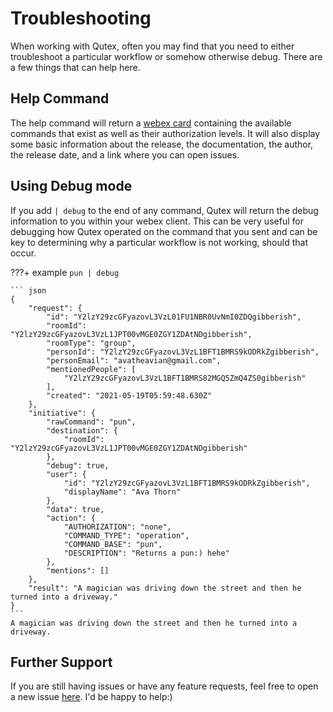 # Troubleshooting

When working with Qutex, often you may find that you need to either troubleshoot a particular workflow or somehow otherwise debug. There are a few things that can help here.

## Help Command

The help command will return a [webex card](https://developer.webex.com/docs/api/guides/cards) containing the available commands that exist as well as their authorization levels. It will also display some basic information about the release, the documentation, the author, the release date, and a link where you can open issues.

## Using Debug mode

If you add `| debug` to the end of any command, Qutex will return the debug information to you within your webex client. This can be very useful for debugging how Qutex operated on the command that you sent and can be key to determining why a particular workflow is not working, should that occur.

???+ example
    `pun | debug`

    ``` json
    {
        "request": {
            "id": "Y2lzY29zcGFyazovL3VzL01FU1NBR0UvNmI0ZDQgibberish",
            "roomId": "Y2lzY29zcGFyazovL3VzL1JPT00vMGE0ZGY1ZDAtNDgibberish",
            "roomType": "group",
            "personId": "Y2lzY29zcGFyazovL3VzL1BFT1BMRS9kODRkZgibberish",
            "personEmail": "avatheavian@gmail.com",
            "mentionedPeople": [
                "Y2lzY29zcGFyazovL3VzL1BFT1BMRS82MGQ5ZmQ4ZS0gibberish"
            ],
            "created": "2021-05-19T05:59:48.630Z"
        },
        "initiative": {
            "rawCommand": "pun",
            "destination": {
                "roomId": "Y2lzY29zcGFyazovL3VzL1JPT00vMGE0ZGY1ZDAtNDgibberish"
            },
            "debug": true,
            "user": {
                "id": "Y2lzY29zcGFyazovL3VzL1BFT1BMRS9kODRkZgibberish",
                "displayName": "Ava Thorn"
            },
            "data": true,
            "action": {
                "AUTHORIZATION": "none",
                "COMMAND_TYPE": "operation",
                "COMMAND_BASE": "pun",
                "DESCRIPTION": "Returns a pun:) hehe"
            },
            "mentions": []
        },
        "result": "A magician was driving down the street and then he turned into a driveway."
    }
    ```
    A magician was driving down the street and then he turned into a driveway.

## Further Support

If you are still having issues or have any feature requests, feel free to open a new issue [here](https://github.com/amthorn/qutex/issues). I'd be happy to help:)